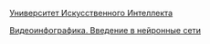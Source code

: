 
[Университет Искусственного Интеллекта](https://neural-university.ru/content)

[Видеоинфографика. Введение в нейронные сети](https://www.youtube.com/watch?v=Prln-cOIf6E&list=PLLDck0DH5VreVwHKFp_XBWKrbbtmMRtTt)

